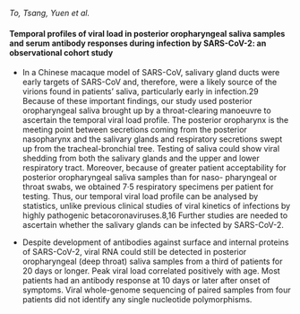 *To, Tsang, Yuen et al.*


#### Temporal profiles of viral load in posterior oropharyngeal saliva samples and serum antibody responses during infection by SARS-CoV-2: an observational cohort study

* In a Chinese macaque model of SARS-CoV, salivary gland ducts were early targets of SARS-CoV and, therefore, were a likely source of the virions found in patients’ saliva, particularly early in infection.29 Because of these important findings, our study used posterior oropharyngeal saliva brought up by a throat-clearing manoeuvre to ascertain the temporal viral load profile. The posterior oropharynx is the meeting point between secretions coming from the posterior nasopharynx and the salivary glands and respiratory secretions swept up from the tracheal-bronchial tree. Testing of saliva could show viral shedding from both the salivary glands and the upper and lower respiratory tract. Moreover, because of greater patient acceptability for posterior oropharyngeal saliva samples than for naso- pharyngeal or throat swabs, we obtained 7·5 respiratory specimens per patient for testing. Thus, our temporal viral load profile can be analysed by statistics, unlike previous clinical studies of viral kinetics of infections by highly pathogenic betacoronaviruses.8,16 Further studies are needed to ascertain whether the salivary glands can be infected by SARS-CoV-2.

* Despite development of antibodies against surface and internal proteins of SARS-CoV-2, viral RNA could still be detected in posterior oropharyngeal (deep throat) saliva samples from a third of patients for 20 days or longer. Peak viral load correlated positively with age. Most patients had an antibody response at 10 days or later after onset of symptoms. Viral whole-genome sequencing of paired samples from four patients did not identify any single nucleotide polymorphisms.